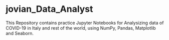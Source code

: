 # jovian_Data_Analyst

This Repository contains practice Jupyter Notebooks for Analysizing data of COVID-19 in Italy and rest of the world, using NumPy, Pandas, Matplotlib and Seaborn.
